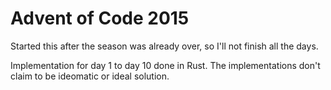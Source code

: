 # Advent of Code 2015

Started this after the season was already over, so I'll not finish all the days.

Implementation for day 1 to day 10 done in Rust. The implementations don't claim
to be ideomatic or ideal solution.
